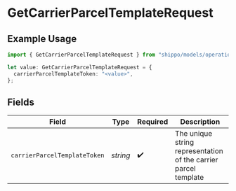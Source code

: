 # GetCarrierParcelTemplateRequest

## Example Usage

```typescript
import { GetCarrierParcelTemplateRequest } from "shippo/models/operations";

let value: GetCarrierParcelTemplateRequest = {
  carrierParcelTemplateToken: "<value>",
};
```

## Fields

| Field                                                           | Type                                                            | Required                                                        | Description                                                     |
| --------------------------------------------------------------- | --------------------------------------------------------------- | --------------------------------------------------------------- | --------------------------------------------------------------- |
| `carrierParcelTemplateToken`                                    | *string*                                                        | :heavy_check_mark:                                              | The unique string representation of the carrier parcel template |